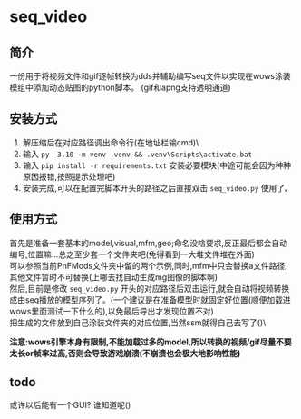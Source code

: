 # seq_video

## 简介

一份用于将视频文件和gif逐帧转换为dds并辅助编写seq文件以实现在wows涂装模组中添加动态贴图的python脚本。
(gif和apng支持透明通道)

## 安装方式

1. 解压缩后在对应路径调出命令行(在地址栏输cmd)\
2. 输入 ```py -3.10 -m venv .venv && .venv\Scripts\activate.bat```
3. 输入 ```pip install -r requirements.txt``` 安装必要模块(中途可能会因为种种原因报错,按照提示处理吧)
4. 安装完成,可以在配置完脚本开头的路径之后直接双击 ```seq_video.py``` 使用了。

## 使用方式

首先是准备一套基本的model,visual,mfm,geo;命名没啥要求,反正最后都会自动编号,位置嘛...总之至少套一个文件夹吧(免得看到一大堆文件堆在外面)\
可以参照当前PnFMods文件夹中留的两个示例,同时,mfm中只会替换a文件路径,其他文件暂时不可替换(上哪去找自动生成mg图像的脚本啊)\
然后,目前是修改 ```seq_video.py``` 开头的对应路径后双击运行,就会自动将视频转换成由seq播放的模型序列了。(一个建议是在准备模型时就固定好位置(顺便加载进wows里面测试一下什么的),以免最后导出才发现位置不对)\
把生成的文件放到自己涂装文件夹的对应位置,当然ssm就得自己去写了()\

__注意:wows引擎本身有限制,不能加载过多的model,所以转换的视频/gif尽量不要太长or帧率过高,否则会导致游戏崩溃(不崩溃也会极大地影响性能)__

## todo

或许以后能有一个GUI? 谁知道呢()
